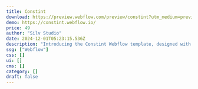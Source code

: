 ```yaml
---
title: Constint
download: https://preview.webflow.com/preview/constint?utm_medium=preview_link&utm_source=designer&utm_content=constint&preview=94cbe3112625c5492ce4eb5854661ed7&workflow=preview
demo: https://constint.webflow.io/
price: 49
author: "Silv Studio"
date: 2024-12-01T05:23:15.536Z
description: "Introducing the Constint Webflow template, designed with a contemporary look and customizable elements. Its intuitive interface and cross-device responsiveness ensure a superior user experience, making it the perfect choice for businesses."
ssg: ["Webflow"]
css: []
ui: []
cms: []
category: []
draft: false
---
```

